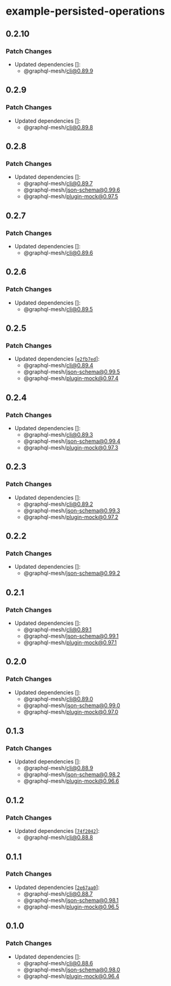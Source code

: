 # example-persisted-operations

## 0.2.10

### Patch Changes

- Updated dependencies []:
  - @graphql-mesh/cli@0.89.9

## 0.2.9

### Patch Changes

- Updated dependencies []:
  - @graphql-mesh/cli@0.89.8

## 0.2.8

### Patch Changes

- Updated dependencies []:
  - @graphql-mesh/cli@0.89.7
  - @graphql-mesh/json-schema@0.99.6
  - @graphql-mesh/plugin-mock@0.97.5

## 0.2.7

### Patch Changes

- Updated dependencies []:
  - @graphql-mesh/cli@0.89.6

## 0.2.6

### Patch Changes

- Updated dependencies []:
  - @graphql-mesh/cli@0.89.5

## 0.2.5

### Patch Changes

- Updated dependencies
  [[`e2fb7ed`](https://github.com/ardatan/graphql-mesh/commit/e2fb7edb8b02a53fa6f1b1f1fba629ea7c84488f)]:
  - @graphql-mesh/cli@0.89.4
  - @graphql-mesh/json-schema@0.99.5
  - @graphql-mesh/plugin-mock@0.97.4

## 0.2.4

### Patch Changes

- Updated dependencies []:
  - @graphql-mesh/cli@0.89.3
  - @graphql-mesh/json-schema@0.99.4
  - @graphql-mesh/plugin-mock@0.97.3

## 0.2.3

### Patch Changes

- Updated dependencies []:
  - @graphql-mesh/cli@0.89.2
  - @graphql-mesh/json-schema@0.99.3
  - @graphql-mesh/plugin-mock@0.97.2

## 0.2.2

### Patch Changes

- Updated dependencies []:
  - @graphql-mesh/json-schema@0.99.2

## 0.2.1

### Patch Changes

- Updated dependencies []:
  - @graphql-mesh/cli@0.89.1
  - @graphql-mesh/json-schema@0.99.1
  - @graphql-mesh/plugin-mock@0.97.1

## 0.2.0

### Patch Changes

- Updated dependencies []:
  - @graphql-mesh/cli@0.89.0
  - @graphql-mesh/json-schema@0.99.0
  - @graphql-mesh/plugin-mock@0.97.0

## 0.1.3

### Patch Changes

- Updated dependencies []:
  - @graphql-mesh/cli@0.88.9
  - @graphql-mesh/json-schema@0.98.2
  - @graphql-mesh/plugin-mock@0.96.6

## 0.1.2

### Patch Changes

- Updated dependencies
  [[`74f2042`](https://github.com/ardatan/graphql-mesh/commit/74f20429bb725696315c937d6055cf99b6d2c30e)]:
  - @graphql-mesh/cli@0.88.8

## 0.1.1

### Patch Changes

- Updated dependencies
  [[`2e67aa0`](https://github.com/ardatan/graphql-mesh/commit/2e67aa0f37f2d438d5d7b766d45afb8d126556ee)]:
  - @graphql-mesh/cli@0.88.7
  - @graphql-mesh/json-schema@0.98.1
  - @graphql-mesh/plugin-mock@0.96.5

## 0.1.0

### Patch Changes

- Updated dependencies []:
  - @graphql-mesh/cli@0.88.6
  - @graphql-mesh/json-schema@0.98.0
  - @graphql-mesh/plugin-mock@0.96.4
